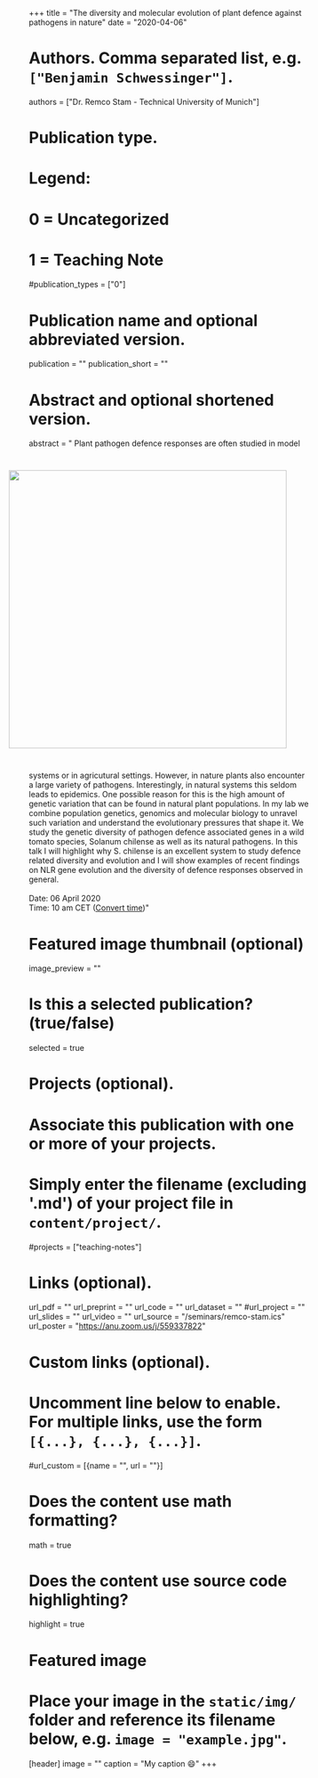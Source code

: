 +++
title = "The diversity and molecular evolution of plant defence against pathogens in nature"
date = "2020-04-06"

# Authors. Comma separated list, e.g. `["Benjamin Schwessinger"]`.
authors = ["Dr. Remco Stam - Technical University of Munich"]

# Publication type.
# Legend:
# 0 = Uncategorized
# 1 = Teaching Note

#publication_types = ["0"]

# Publication name and optional abbreviated version.

publication = ""
publication_short = ""

# Abstract and optional shortened version.

abstract = "<img src = '/img/seminars/remco-stam.png' width = 500 align = right style = 'padding:40px'> Plant pathogen defence responses are often studied in model systems or in agricutural settings. However, in nature plants also encounter a large variety of pathogens. Interestingly, in natural systems this seldom leads to epidemics. One possible reason for this is the high amount of genetic variation that can be found in natural plant populations. In my lab we combine population genetics, genomics and molecular biology to unravel such variation and understand the evolutionary pressures that shape it. We study the genetic diversity of pathogen defence associated genes in a wild tomato species, Solanum chilense as well as its natural pathogens. In this talk I will highlight why S. chilense is an excellent system to study defence related diversity and evolution and I will show examples of recent findings on NLR gene evolution and the diversity of defence responses observed in general. </br></br>Date: 06 April 2020 </br> Time: 10 am CET ([Convert time](https://www.timeanddate.com/worldclock/fixedtime.html?msg=Remco+Stam%3A+The+diversity+and+molecular+evolution+of+plant+defence+against+pathogens+in+nature&iso=20200406T10&p1=37&ah=1))"

# Featured image thumbnail (optional)
image_preview = ""

# Is this a selected publication? (true/false)
selected = true

# Projects (optional).
#   Associate this publication with one or more of your projects.
#   Simply enter the filename (excluding '.md') of your project file in `content/project/`.
#projects = ["teaching-notes"]

# Links (optional).
url_pdf = ""
url_preprint = ""
url_code = ""
url_dataset = ""
#url_project = ""
url_slides = ""
url_video = ""
url_source = "/seminars/remco-stam.ics"
url_poster = "https://anu.zoom.us/j/559337822" 
# Custom links (optional).
#   Uncomment line below to enable. For multiple links, use the form `[{...}, {...}, {...}]`.
#url_custom = [{name = "", url = ""}]

# Does the content use math formatting?
math = true

# Does the content use source code highlighting?
highlight = true

# Featured image
# Place your image in the `static/img/` folder and reference its filename below, e.g. `image = "example.jpg"`.
[header]
image = ""
caption = "My caption :smile:"
+++
<br><br><br><br><br>

